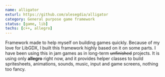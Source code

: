 ```yaml
---
name: alligator
exturl: https://github.com/alesegdia/alligator
category: General purpose game framework 
status: [game, lib]
techs: [c++, allegro]
---
```


Framework made to help myself on building games quickly. Because of my love for LibGDX, I built
this framework highly based on it on some parts. I have been using this in jam games as in
long-term ~~unfinished~~ projects. It is using only **allegro** right now, and it provides
helper classes to build spritesheets, animations, sounds, music, input and game screens,
nothing too fancy.
